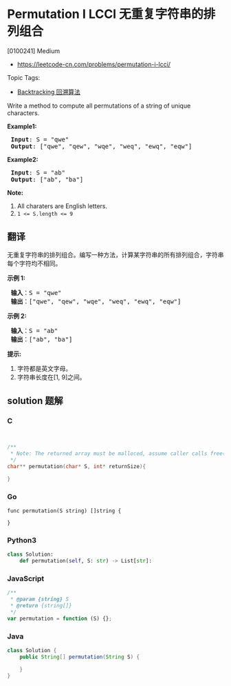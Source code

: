 # Permutation I LCCI 无重复字符串的排列组合

[0100241] Medium

- https://leetcode-cn.com/problems/permutation-i-lcci/

Topic Tags:

- [Backtracking 回溯算法](https://leetcode-cn.com/tag/backtracking/)

Write a method to compute all permutations of a string of unique characters.

**Example1:**

<pre><strong> Input</strong>: S = "qwe"
<strong> Output</strong>: ["qwe", "qew", "wqe", "weq", "ewq", "eqw"]
</pre>

**Example2:**

<pre><strong> Input</strong>: S = "ab"
<strong> Output</strong>: ["ab", "ba"]
</pre>

**Note:**

1.  All charaters are English letters.
2.  `1 <= S.length <= 9`

## 翻译

无重复字符串的排列组合。编写一种方法，计算某字符串的所有排列组合，字符串每个字符均不相同。

**示例 1:**

<pre><strong> 输入</strong>：S = "qwe"
<strong> 输出</strong>：["qwe", "qew", "wqe", "weq", "ewq", "eqw"]
</pre>

**示例 2:**

<pre><strong> 输入</strong>：S = "ab"
<strong> 输出</strong>：["ab", "ba"]
</pre>

**提示:**

1.  字符都是英文字母。
2.  字符串长度在\[1, 9\]之间。

## solution 题解

### C

```c


/**
 * Note: The returned array must be malloced, assume caller calls free().
 */
char** permutation(char* S, int* returnSize){

}


```

### Go

```golang
func permutation(S string) []string {

}
```

### Python3

```python
class Solution:
    def permutation(self, S: str) -> List[str]:
```

### JavaScript

```javascript
/**
 * @param {string} S
 * @return {string[]}
 */
var permutation = function (S) {};
```

### Java

```java
class Solution {
    public String[] permutation(String S) {

    }
}
```
